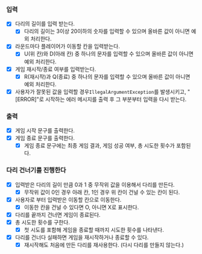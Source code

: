 ### 입력

- [x] 다리의 길이를 입력 받는다.
    - [x] 다리의 길이는 3이상 20이하의 숫자를 입력할 수 있으며 올바른 값이 아니면 예외 처리한다.
- [x] 라운드마다 플레이어가 이동할 칸을 입력받는다.
    - [x] U(위 칸)와 D(아래 칸) 중 하나의 문자를 입력할 수 있으며 올바른 값이 아니면 예외 처리한다.
- [x] 게임 재시작/종료 여부를 입력받는다.
    - [x] R(재시작)과 Q(종료) 중 하나의 문자를 입력할 수 있으며 올바른 값이 아니면 예외 처리한다.
- [x] 사용자가 잘못된 값을 입력할 경우`IllegalArgumentException`를 발생시키고, "[ERROR]"로 시작하는 에러 메시지를 출력 후 그 부분부터 입력을 다시 받는다.

### 출력

- [x] 게임 시작 문구를 출력한다.
- [x] 게임 종료 문구를 출력한다.
    - [x] 게임 종료 문구에는 최종 게임 결과, 게임 성공 여부, 총 시도한 횟수가 포함된다.

### 다리 건너기를 진행한다

- [x] 입력받은 다리의 길이 만큼 0과 1 중 무작위 값을 이용해서 다리를 만든다.
    - [x] 무작위 값이 0인 경우 아래 칸, 1인 경우 위 칸이 건널 수 있는 칸이 된다.
- [x] 사용자로 부터 입력받은 이동할 칸으로 이동한다.
    - [x] 이동한 칸을 건널 수 있다면 O, 아니면 X로 표시한다.
- [x] 다리를 끝까지 건너면 게임이 종료된다.
- [x] 총 시도한 횟수를 구한다.
    - [x] 첫 시도를 포함해 게임을 종료할 때까지 시도한 횟수를 나타낸다.
- [x] 다리를 건너다 실패하면 게임을 재시작하거나 종료할 수 있다.
    - [x] 재시작해도 처음에 만든 다리를 재사용한다. (다시 다리를 만들지 않는다.)

